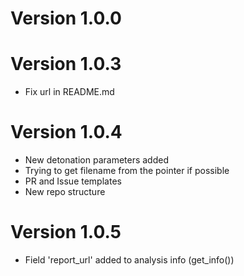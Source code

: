 # Version 1.0.0

# Version 1.0.3
- Fix url in README.md 

# Version 1.0.4
- New detonation parameters added
- Trying to get filename from the pointer if possible
- PR and Issue templates
- New repo structure

# Version 1.0.5
- Field 'report_url' added to analysis info (get_info())
